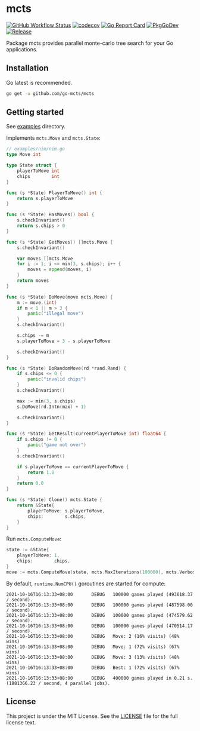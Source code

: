# mcts

[![GitHub Workflow Status](https://img.shields.io/github/workflow/status/go-mcts/mcts/Go?logo=github)](https://github.com/go-mcts/mcts/actions?query=workflow%3AGo)
[![codecov](https://img.shields.io/codecov/c/github/go-mcts/mcts/main?logo=codecov)](https://codecov.io/gh/go-mcts/mcts)
[![Go Report Card](https://goreportcard.com/badge/github.com/go-mcts/mcts)](https://goreportcard.com/report/github.com/go-mcts/mcts)
[![PkgGoDev](https://pkg.go.dev/badge/github.com/go-mcts/mcts.svg)](https://pkg.go.dev/github.com/go-mcts/mcts)
[![Release](https://img.shields.io/github/release/go-mcts/mcts)](https://github.com/go-mcts/mcts/releases/latest)

Package mcts provides parallel monte-carlo tree search for your Go applications.

## Installation

Go latest is recommended.

```bash
go get -u github.com/go-mcts/mcts
```

## Getting started

See [examples](examples) directory.

Implements `mcts.Move` and `mcts.State`:

```go
// examples/nim/nim.go
type Move int

type State struct {
	playerToMove int
	chips        int
}

func (s *State) PlayerToMove() int {
	return s.playerToMove
}

func (s *State) HasMoves() bool {
	s.checkInvariant()
	return s.chips > 0
}

func (s *State) GetMoves() []mcts.Move {
	s.checkInvariant()

	var moves []mcts.Move
	for i := 1; i <= min(3, s.chips); i++ {
		moves = append(moves, i)
	}
	return moves
}

func (s *State) DoMove(move mcts.Move) {
	m := move.(int)
	if m < 1 || m > 3 {
		panic("illegal move")
	}
	s.checkInvariant()

	s.chips -= m
	s.playerToMove = 3 - s.playerToMove

	s.checkInvariant()
}

func (s *State) DoRandomMove(rd *rand.Rand) {
	if s.chips <= 0 {
		panic("invalid chips")
	}
	s.checkInvariant()

	max := min(3, s.chips)
	s.DoMove(rd.Intn(max) + 1)

	s.checkInvariant()
}

func (s *State) GetResult(currentPlayerToMove int) float64 {
	if s.chips != 0 {
		panic("game not over")
	}
	s.checkInvariant()

	if s.playerToMove == currentPlayerToMove {
		return 1.0
	}
	return 0.0
}

func (s *State) Clone() mcts.State {
	return &State{
		playerToMove: s.playerToMove,
		chips:        s.chips,
	}
}
```

Run `mcts.ComputeMove`:

```go
state := &State{
	playerToMove: 1,
	chips:        chips,
}
move := mcts.ComputeMove(state, mcts.MaxIterations(100000), mcts.Verbose(true))
```

By default, `runtime.NumCPU()` goroutines are started for compute:

```
2021-10-16T16:13:33+08:00       DEBUG   100000 games played (493618.37 / second).
2021-10-16T16:13:33+08:00       DEBUG   100000 games played (487598.00 / second).
2021-10-16T16:13:33+08:00       DEBUG   100000 games played (474579.62 / second).
2021-10-16T16:13:33+08:00       DEBUG   100000 games played (470514.17 / second).
2021-10-16T16:13:33+08:00       DEBUG   Move: 2 (16% visits) (48% wins)
2021-10-16T16:13:33+08:00       DEBUG   Move: 1 (72% visits) (67% wins)
2021-10-16T16:13:33+08:00       DEBUG   Move: 3 (13% visits) (48% wins)
2021-10-16T16:13:33+08:00       DEBUG   Best: 1 (72% visits) (67% wins)
2021-10-16T16:13:33+08:00       DEBUG   400000 games played in 0.21 s. (1881366.23 / second, 4 parallel jobs).
```

## License

This project is under the MIT License. See the [LICENSE](LICENSE) file for the full license text.
